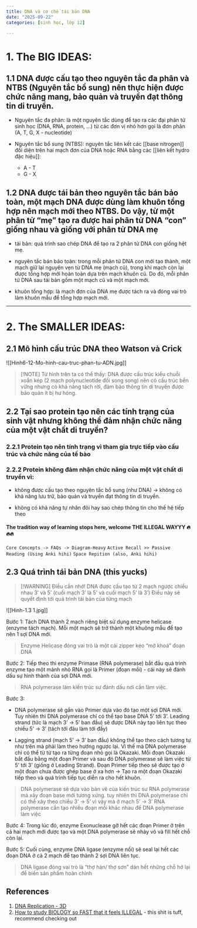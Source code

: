 ```yaml
---
title: DNA và cơ chế tái bản DNA
date: "2025-09-22"
categories: [sinh học, lớp 12]

---
```

# 1. The BIG IDEAS:

## 1.1 DNA được cấu tạo theo nguyên tắc đa phân và NTBS (Nguyên tắc bổ sung) nên thực hiện được chức năng mang, bảo quản và truyền đạt thông tin di truyền.

- Nguyên tắc đa phân: là một nguyên tắc dùng để tạo ra các đại phân tử sinh học (DNA, RNA, protein, …) từ các đơn vị nhỏ hơn gọi là đơn phân (A, T, G, X - nucleotide)

- Nguyên tắc bổ sung (NTBS): nguyên tắc liên kết các [[base nitrogen]] đối diện trên hai mạch đơn của DNA hoặc RNA bằng các [[liên kết hydro đặc hiệu]]:
	- A - T
	- G - X 

## 1.2 DNA được tái bản theo nguyên tắc bán bảo toàn, một mạch DNA được dùng làm khuôn tổng hợp nên mạch mới theo NTBS. Do vậy, từ một phân tử “mẹ” tạo ra được hai phân tử DNA “con” giống nhau và giống với phân tử DNA mẹ

- tái bản: quá trình sao chép DNA để tạo ra 2 phân tử DNA con giống hệt mẹ.

- nguyên tắc bán bảo toàn: trong mỗi phân tử DNA con mới tạo thành, một mạch giữ lại nguyên vẹn từ DNA mẹ (mạch cũ), trong khi mạch còn lại được tổng hợp mới hoàn toàn dựa trên mạch khuôn cũ. Do đó, mỗi phân tử DNA sau tái bản gồm một mạch cũ và một mạch mới.

- khuôn tổng hợp: là mạch đơn của DNA mẹ được tách ra và đóng vai trò làm khuôn mẫu để tổng hợp mạch mới.

---
# 2. The SMALLER IDEAS:
## 2.1 Mô hình cấu trúc DNA theo Watson và Crick

![[Hinh6-12-Mo-hinh-cau-truc-phan-tu-ADN.jpg]]

> [!NOTE] Từ hình trên ta có thể thấy:
> DNA được cấu trúc kiểu chuỗi xoắn kép (2 mạch polynucleotide đối song song) nên có cấu trúc bền vững nhưng có khả năng tách rời, đảm bảo thông tin di truyền được bảo quản ít bị hư hỏng.

## 2.2 Tại sao protein tạo nên các tính trạng của sinh vật nhưng không thể đảm nhận chức năng của một vật chất di truyền?

### 2.2.1 Protein tạo nên tính trạng vì tham gia trực tiếp vào cấu trúc và chức năng của tế bào 

### 2.2.2 Protein không đảm nhận chức năng của một vật chất di truyền vì:

- không được cấu tạo theo nguyên tắc bổ sung (như DNA) → không có khả năng lưu trữ, bảo quản và truyền đạt thông tin di truyền.

- không có khả năng tự nhân đôi hay sao chép thông tin cho thế hệ tiếp theo


#### The tradition way of learning stops here, welcome THE ILLEGAL WAYYY 🔥🔥🔥

`Core Concepts -> FAQs -> Diagram-Heavy`
`Active Recall >> Passive Reading (Using Anki hihi)`
`Space Repition (also, Anki hihi)`

## 2.3 Quá trình tái bản DNA (this yucks)

>[!WARNING] Điều cần nhớ!
>DNA được cấu tạo từ 2 mạch ngược chiều nhau 3’ và 5’ 
>(cuối mạch 3’ là 5’ và cuối mạch 5’ là 3’)
>Điều này sẽ quyết định tới quá trình tái bản của từng mạch

![[Hinh-1.3 1.jpg]]

Bước 1: Tách DNA thành 2 mạch riêng biệt sử dụng enzyme helicase (enzyme tách mạch). Mỗi một mạch sẽ trở thành một khuông mẫu để tạo nên 1 sợi DNA mới. 

> Enzyme Helicase đóng vai trò là một cái zipper kéo “mở khoá” đoạn DNA

Bước 2: Tiếp theo thì enzyme Primase (RNA polymerase) bắt đầu quá trình
enzyme tạo một mảnh nhỏ RNA gọi là Primer (đoạn mồi) - cái này sẽ đánh dấu sự hình thành của sợi DNA mới.

> RNA polymerase làm kiến trúc sư đánh dấu nơi cần làm việc.

Bước 3: 
- DNA polymerase sẽ gắn vào Primer dựa vào đó tạo một sợi DNA mới. Tuy nhiên thì DNA polymerase chỉ có thể tạo base DNA 5’ tới 3’. Leading strand (tức là mạch 3’ → 5’ ban đầu) sẽ được DNA này tạo liên tục theo chiều 5’ → 3’ (tách tới đâu làm tới đấy)

- Lagging strand (mạch 5’ → 3’ ban đầu) không thể tạo theo cách tương tự như trên mà phải làm theo hướng ngược lại. Vì thế mà DNA polymerase chỉ có thể từ từ tạo ra từng đoạn nhỏ gọi là Okazaki. Mỗi đoạn Okazaki bắt đầu bằng một đoạn Primer và sau đó DNA polymerase sẽ làm việc từ 5’ tới 3’ (giống ở Leading Strand). Đoạn Primer tiếp theo sẽ được tạo ở một đoạn chưa được ghép base ở xa hơn → Tạo ra một đoạn Okazaki tiếp theo và quá trình tiếp tục diễn ra cho hết khuôn.

>DNA polymerase sẽ dựa vào bản vẽ của kiến trúc sư RNA polymerase mà xây đoạn base mới tương xứng. tuy nhiên thì DNA polymerase chỉ có thể xây theo chiều 3’ → 5’ vì vậy mà ở mạch 5’ → 3’ RNA polymerase cần tạo nhiều đoạn mồi khác nhau để DNA polymerase làm việc

Bước 4: Trong lúc đó, enzyme Exonuclease gỡ hết các đoạn Primer ở trên cả hai mạch mới được tạo và một DNA polymerase sẽ nhảy vô và fill hết chỗ còn lại.

Bước 5: Cuối cùng, enzyme DNA ligase (enzyme nối) sẽ seal lại hết các đoạn DNA ở cả 2 mạch để tạo thành 2 sợi DNA liên tục.

> DNA ligase đóng vai trò là “thợ hàn/ thợ  sơn” dán hết những chỗ hở lại để biến sản phẩm hoàn chỉnh
## References
1. [DNA Replication - 3D](https://www.youtube.com/watch?v=TNKWgcFPHqw)
2. [How to study BIOLOGY so FAST that it feels ILLEGAL](https://www.youtube.com/watch?v=-qU1mQ0ilxo) - this shit is tuff, recommend checking out